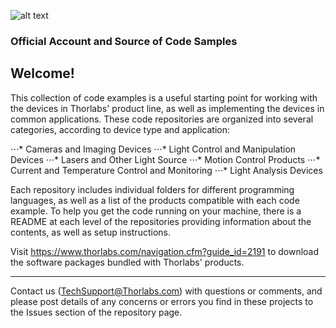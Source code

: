 ![alt text](https://www.thorlabs.com/images/newhp/Thorlabs_Logo_Red.png "Official Thorlabs Logo")

### Official Account and Source of Code Samples 

Welcome!
------

This collection of code examples is a useful starting point for working with the devices in Thorlabs' product line, as well as implementing the devices in common applications. These code repositories are organized into several categories, according to device type and application:

⋅⋅⋅* Cameras and Imaging Devices
⋅⋅⋅*  Light Control and Manipulation Devices
⋅⋅⋅* Lasers and Other Light Source
⋅⋅⋅* Motion Control Products
⋅⋅⋅* Current and Temperature Control and Monitoring
⋅⋅⋅*  Light Analysis Devices


Each repository includes individual folders for different programming languages, as well as a list of the products compatible with each code example. To help you get the code running on your machine, there is a README at each level of the repositories providing information about the contents, as well as setup instructions. 

Visit https://www.thorlabs.com/navigation.cfm?guide_id=2191 to download the software packages bundled with Thorlabs' products.

------

Contact us (TechSupport@Thorlabs.com) with questions or comments, and please post details of any concerns or errors you find in these projects to the Issues section of the repository page.
